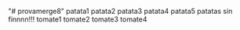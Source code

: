 "# provamerge8" 
patata1
patata2
patata3
patata4
patata5
patatas sin finnnn!!!
tomate1 
tomate2
tomate3
tomate4
